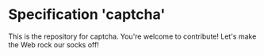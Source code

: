 
# Specification 'captcha'

This is the repository for captcha. You're welcome to contribute! Let's make the Web rock our socks
off!

